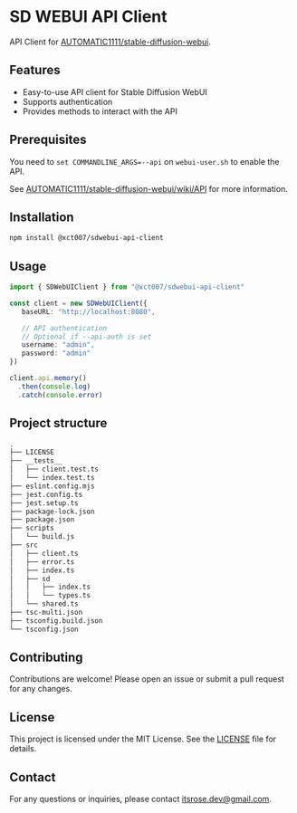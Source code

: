 # SD WEBUI API Client

API Client for [AUTOMATIC1111/stable-diffusion-webui](https://github.com/AUTOMATIC1111/stable-diffusion-webui).

## Features

- Easy-to-use API client for Stable Diffusion WebUI
- Supports authentication
- Provides methods to interact with the API

## Prerequisites

You need to `set COMMANDLINE_ARGS=--api` on `webui-user.sh` to enable the API.

See [AUTOMATIC1111/stable-diffusion-webui/wiki/API](https://github.com/AUTOMATIC1111/stable-diffusion-webui/wiki/API) for more information.

## Installation

```bash
npm install @xct007/sdwebui-api-client
```

## Usage

```typescript
import { SDWebUIClient } from "@xct007/sdwebui-api-client"

const client = new SDWebUIClient({
   baseURL: "http://localhost:8080",

   // API authentication
   // Optional if --api-auth is set
   username: "admin",
   password: "admin"
})

client.api.memory()
  .then(console.log)
  .catch(console.error)
```

## Project structure

```bash
.
├── LICENSE
├── __tests__
│   ├── client.test.ts
│   └── index.test.ts
├── eslint.config.mjs
├── jest.config.ts
├── jest.setup.ts
├── package-lock.json
├── package.json
├── scripts
│   └── build.js
├── src
│   ├── client.ts
│   ├── error.ts
│   ├── index.ts
│   ├── sd
│   │   ├── index.ts
│   │   └── types.ts
│   └── shared.ts
├── tsc-multi.json
├── tsconfig.build.json
└── tsconfig.json
```

## Contributing

Contributions are welcome! Please open an issue or submit a pull request for any changes.

## License

This project is licensed under the MIT License. See the [LICENSE](./LICENSE) file for details.

## Contact

For any questions or inquiries, please contact [itsrose.dev@gmail.com](mailto:itsrose.dev@gmail.com).
